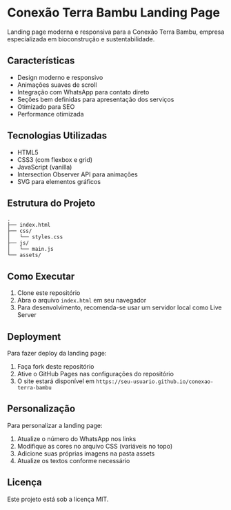 # Conexão Terra Bambu Landing Page

Landing page moderna e responsiva para a Conexão Terra Bambu, empresa especializada em bioconstrução e sustentabilidade.

## Características

- Design moderno e responsivo
- Animações suaves de scroll
- Integração com WhatsApp para contato direto
- Seções bem definidas para apresentação dos serviços
- Otimizado para SEO
- Performance otimizada

## Tecnologias Utilizadas

- HTML5
- CSS3 (com flexbox e grid)
- JavaScript (vanilla)
- Intersection Observer API para animações
- SVG para elementos gráficos

## Estrutura do Projeto

```
.
├── index.html
├── css/
│   └── styles.css
├── js/
│   └── main.js
└── assets/
```

## Como Executar

1. Clone este repositório
2. Abra o arquivo `index.html` em seu navegador
3. Para desenvolvimento, recomenda-se usar um servidor local como Live Server

## Deployment

Para fazer deploy da landing page:

1. Faça fork deste repositório
2. Ative o GitHub Pages nas configurações do repositório
3. O site estará disponível em `https://seu-usuario.github.io/conexao-terra-bambu`

## Personalização

Para personalizar a landing page:

1. Atualize o número do WhatsApp nos links
2. Modifique as cores no arquivo CSS (variáveis no topo)
3. Adicione suas próprias imagens na pasta assets
4. Atualize os textos conforme necessário

## Licença

Este projeto está sob a licença MIT.
